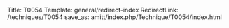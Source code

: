 Title: T0054
Template: general/redirect-index
RedirectLink: /techniques/T0054
save_as: amitt/index.php/Technique/T0054/index.html